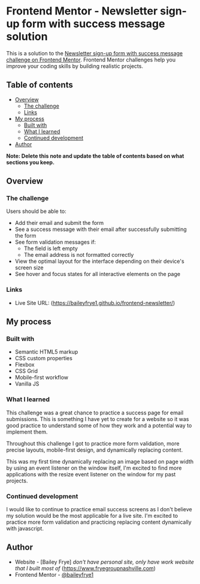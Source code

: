# Frontend Mentor - Newsletter sign-up form with success message solution

This is a solution to the [Newsletter sign-up form with success message challenge on Frontend Mentor](https://www.frontendmentor.io/challenges/newsletter-signup-form-with-success-message-3FC1AZbNrv). Frontend Mentor challenges help you improve your coding skills by building realistic projects. 

## Table of contents

- [Overview](#overview)
  - [The challenge](#the-challenge)
  - [Links](#links)
- [My process](#my-process)
  - [Built with](#built-with)
  - [What I learned](#what-i-learned)
  - [Continued development](#continued-development)
- [Author](#author)

**Note: Delete this note and update the table of contents based on what sections you keep.**

## Overview

### The challenge

Users should be able to:

- Add their email and submit the form
- See a success message with their email after successfully submitting the form
- See form validation messages if:
  - The field is left empty
  - The email address is not formatted correctly
- View the optimal layout for the interface depending on their device's screen size
- See hover and focus states for all interactive elements on the page

### Links

- Live Site URL: (https://baileyfrye1.github.io/frontend-newsletter/)

## My process

### Built with

- Semantic HTML5 markup
- CSS custom properties
- Flexbox
- CSS Grid
- Mobile-first workflow
- Vanilla JS

### What I learned

This challenge was a great chance to practice a success page for email submissions. This is something I have yet to create for a website so it was good practice to understand some of how they work and a potential way to implement them.

Throughout this challenge I got to practice more form validation, more precise layouts, mobile-first design, and dynamically replacing content.

This was my first time dynamically replacing an image based on page width by using an event listener on the window itself, I'm excited to find more applications with the resize event listener on the window for my past projects.

### Continued development

I would like to continue to practice email success screens as I don't believe my solution would be the most applicable for a live site. I'm excited to practice more form validation and practicing replacing content dynamically with javascript.

## Author

- Website - [Bailey Frye] *don't have personal site, only have work website that I built most of* (https://www.fryegroupnashville.com)
- Frontend Mentor - [@baileyfrye1](https://www.frontendmentor.io/profile/baileyfrye1)